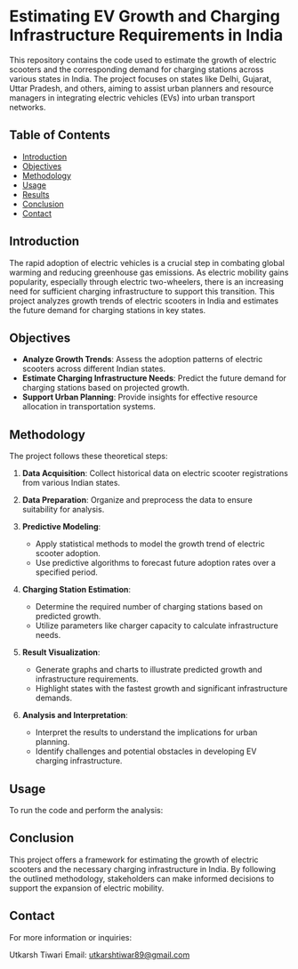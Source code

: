 # Estimating EV Growth and Charging Infrastructure Requirements in India

This repository contains the code used to estimate the growth of electric scooters and the corresponding demand for charging stations across various states in India. The project focuses on states like Delhi, Gujarat, Uttar Pradesh, and others, aiming to assist urban planners and resource managers in integrating electric vehicles (EVs) into urban transport networks.

## Table of Contents

- [Introduction](#introduction)
- [Objectives](#objectives)
- [Methodology](#methodology)
- [Usage](#usage)
- [Results](#results)
- [Conclusion](#conclusion)
- [Contact](#contact)

## Introduction

The rapid adoption of electric vehicles is a crucial step in combating global warming and reducing greenhouse gas emissions. As electric mobility gains popularity, especially through electric two-wheelers, there is an increasing need for sufficient charging infrastructure to support this transition. This project analyzes growth trends of electric scooters in India and estimates the future demand for charging stations in key states.

## Objectives

- **Analyze Growth Trends**: Assess the adoption patterns of electric scooters across different Indian states.
- **Estimate Charging Infrastructure Needs**: Predict the future demand for charging stations based on projected growth.
- **Support Urban Planning**: Provide insights for effective resource allocation in transportation systems.

## Methodology

The project follows these theoretical steps:

1. **Data Acquisition**: Collect historical data on electric scooter registrations from various Indian states.

2. **Data Preparation**: Organize and preprocess the data to ensure suitability for analysis.

3. **Predictive Modeling**:
   - Apply statistical methods to model the growth trend of electric scooter adoption.
   - Use predictive algorithms to forecast future adoption rates over a specified period.

4. **Charging Station Estimation**:
   - Determine the required number of charging stations based on predicted growth.
   - Utilize parameters like charger capacity to calculate infrastructure needs.

5. **Result Visualization**:
   - Generate graphs and charts to illustrate predicted growth and infrastructure requirements.
   - Highlight states with the fastest growth and significant infrastructure demands.

6. **Analysis and Interpretation**:
   - Interpret the results to understand the implications for urban planning.
   - Identify challenges and potential obstacles in developing EV charging infrastructure.

## Usage

To run the code and perform the analysis:
 
## Conclusion

This project offers a framework for estimating the growth of electric scooters and the necessary charging infrastructure in India. By following the outlined methodology, stakeholders can make informed decisions to support the expansion of electric mobility.

## Contact
For more information or inquiries:

Utkarsh Tiwari
Email: utkarshtiwar89@gmail.com

